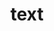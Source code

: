---
category: 4-letters
denotation: null
name: text
reference_link: https://www.etymonline.com/word/text
root_language: null
root_name: null
title: text
type: free
word_sums:
- respelling: text
  sum: 'Text + '
---